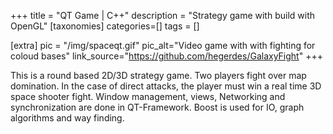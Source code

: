+++
title = "QT Game | C++"
description = "Strategy game with build with OpenGL"
[taxonomies]
categories=[]
tags = []

[extra]
pic = "/img/spaceqt.gif"
pic_alt="Video game with with fighting for coloud bases"
link_source="https://github.com/hegerdes/GalaxyFight"
+++

This is a round based 2D/3D strategy game. Two players fight over map domination. In the case of direct attacks, the player must win a real time 3D space shooter fight.
Window management, views, Networking and synchronization are done in QT-Framework. Boost is used for IO, graph algorithms and way finding.
